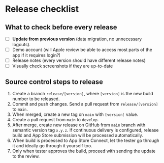 # Release checklist

## What to check before every release

- [ ] **Update from previous version** (data migration, no unnecessary logouts).
- [ ] Demo account (will Apple review be able to access most parts of the app if it requires login?)
- [ ] Release notes (every version should have different release notes)
- [ ] Visually check screenshots if they are up-to-date

## Source control steps to release

1. Create a branch `release/[version]`, where `[version]` is the new build number to be released.
2. Commit and push changes. Send a pull request from `release/[version]` to `main`.
3. When merged, create a new tag on `main` with `[version]` value. 
4. Create a pull request from `main` to `develop`.
5. After merge, create new release on GitHub from `main` branch with semantic version tag `x.y.z`. If continuous delivery is configured, release build and App Store submission will be processed automatically.
6. When build is processed to App Store Connect, let the tester go through it and ideally go through it yourself too.
7. Only when tester approves the build, proceed with sending the update to the review.
